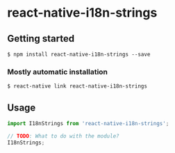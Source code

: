 # react-native-i18n-strings

## Getting started

`$ npm install react-native-i18n-strings --save`

### Mostly automatic installation

`$ react-native link react-native-i18n-strings`

## Usage
```javascript
import I18nStrings from 'react-native-i18n-strings';

// TODO: What to do with the module?
I18nStrings;
```
